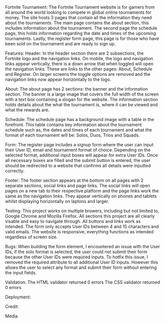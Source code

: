 Fortnite Tournament:
The Fortnite Tournament website is for gamers from all around the world looking to compete in global online tournaments for money. The site hosts 3 pages that contain all the information they need about the tournaments. The main page contains the about section, this includes information about the tournament. The second page the schedule page, this holds information regarding the date and times of the upcoming tournaments. Lastly, the register form page, this page is for those who have been sold on the tournament and are ready to sign up.

Features:
  Header:
      In the header section there are 2 subsections, the Fortnite logo and the navigation links. On mobile, the logo and navigation links       appear vertically, there is a down arrow that when toggled will open the navigation links. These are links to the other pages:            About, Schedule and Register. On larger screens the toggle options are removed and the navigation links now appear horizontally to        the logo.
      
  About:
      The about page has 2 sections: the banner and the information section. The banner is a large image that covers the full width of          the screen with a text box containing a slogan for the website. The information section holds details about the what the tournament       is, where it can be viewed and what the rewards are.
      
  Schedule:
      The schedule page has a background image with a table in the forefront. This table contains key information about the tournament          schedule such as, the dates and times of each tournament and what the format of each tournament will be: Solos, Duos, Trios and           Squads.
      
  Form:
      The register page includes a signup form where the user can input their User ID, email and tournament format of choice. Depending         on the selected format, additional input boxes will appear for extra User IDs. Once all necessary boxes are filled and the submit         button is entered, the user should be redirected to a website that confirms all details were inputted correctly.
  
  Footer:
    The footer section appears at the bottom on all pages with 2 separate sections, social links and page links. The social links will        open pages on a new tab to their respective platform and the page links work the same as the navigation links. They appear vertically     on phones and tablets whilst displaying horizontally on laptons and larger.

Testing:
    This project works on multiple browers, including but not limited to, Google Chrome and Mozilla Firefox.
    All sections this project are all clearly visable and easy to navigate through.
    All buttons and links work as intended.
    The form only accepts User IDs between 4 and 15 characters and valid emails.
    The website is responsive, everything functions as intended regardless of screen size.
    
Bugs:
    When building the form element, I encountered an issue with the User IDs, if the solo format is selected, the user could not submit       their form because the other User IDs were required inputs. To hotfix this issue, I removed the required attribute to all additional      User ID inputs. However this allows the user to select any format and submit their form without entering the input fields.

Validation:
    The HTML validator returned 0 errors
    The CSS validator returned 0 errors

Deployment:

Credit:

Media
